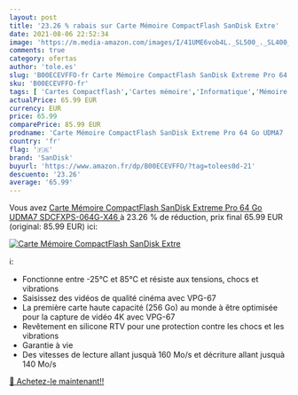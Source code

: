 ```yaml
---
layout: post
title: '23.26 % rabais sur Carte Mémoire CompactFlash SanDisk Extre'
date: 2021-08-06 22:52:34
image: 'https://m.media-amazon.com/images/I/41UME6vob4L._SL500_._SL400_.jpg'
comments: true
category: ofertas
author: 'tole.es'
slug: 'B00ECEVFFO-fr Carte Mémoire CompactFlash SanDisk Extreme Pro 64 Go UDMA7...'
sku: 'B00ECEVFFO-fr'
tags: [ 'Cartes Compactflash','Cartes mémoire','Informatique','Mémoire','Mémoire externe','sandisk', ]
actualPrice: 65.99 EUR
currency: EUR
price: 65.99
comparePrice: 85.99 EUR
prodname: 'Carte Mémoire CompactFlash SanDisk Extreme Pro 64 Go UDMA7  SDCFXPS-064G-X46 '
country: 'fr'
flag: '🇫🇷'
brand: 'SanDisk'
buyurl: 'https://www.amazon.fr/dp/B00ECEVFFO/?tag=tolees0d-21'
descuento: '23.26'
average: '65.99'
---
```


Vous avez [Carte Mémoire CompactFlash SanDisk Extreme Pro 64 Go UDMA7  SDCFXPS-064G-X46 ](https://www.amazon.fr/dp/B00ECEVFFO/?tag=tolees0d-21)  à  23.26 % de réduction, prix final  65.99 EUR (original: 85.99 EUR) ici:

[![Carte Mémoire CompactFlash SanDisk Extre](https://m.media-amazon.com/images/I/41UME6vob4L._SL500_._SL400_.jpg)](https://www.amazon.fr/dp/B00ECEVFFO/?tag=tolees0d-21)

ℹ️:

- Fonctionne entre -25°C et 85°C et résiste aux tensions, chocs et vibrations
- Saisissez des vidéos de qualité cinéma avec VPG-67
- La première carte haute capacité (256 Go) au monde à être optimisée pour la capture de vidéo 4K avec VPG-67
- Revêtement en silicone RTV pour une protection contre les chocs et les vibrations
- Garantie à vie
- Des vitesses de lecture allant jusquà 160 Mo/s et décriture allant jusquà 140 Mo/s

[🛒 Achetez-le maintenant!!](https://www.amazon.fr/dp/B00ECEVFFO/?tag=tolees0d-21)
